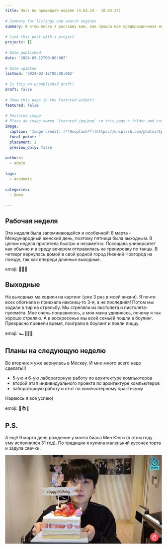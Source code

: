 ```yaml
---
title: Пост по прошедшей неделе (4.03.24 - 10.03.24)

# Summary for listings and search engines
summary: В этом посте я расскажу вам, как прошла моя предпраздничная неделя

# Link this post with a project
projects: []

# Date published
date: '2024-03-12T00:00:00Z'

# Date updated
lastmod: '2024-03-12T00:00:00Z'

# Is this an unpublished draft?
draft: false

# Show this page in the Featured widget?
featured: false

# Featured image
# Place an image named `featured.jpg/png` in this page's folder and customize its options here.
image:
  caption: 'Image credit: [**Unsplash**](https://unsplash.com/photos/CpkOjOcXdUY)'
  focal_point: ''
  placement: 2
  preview_only: false

authors:
  - admin

tags:
  - Academic

categories:
  - Demo

---
```



## Рабочая неделя

Эта неделя была запоминающейся и особенной! 8 марта - Международный женский день, поэтому пятница была выходным. В целом неделя пролетела быстро и незаметно. Посещала университет как обычно и в среду вечером отправилась на тренировку по танцы. В четверг вернулась домой в свой родной город Нижний Новгород на поезде, так как впереди длинные выходные.

emoji: 🌸🚂💃

## Выходные

На выходных ма ходили на картинг (уже 3 раз в моей жизни). Я почти всех обогнала и приехала наконец-то 3-я, а не последняя! Потом мы ходили в тир на стрельбу. Мы стреляли из пистолета и пистолета-пулемёта. Мне очень понравилось, а моя мама удивилась, почему я так хорошо стреляю. А в воскресенье мы всей семьёй пошли в боулинг. Прекрасно провели время, поиграли в боулинг и поели пиццу.

emoji: 🏎️🔫🎳🍕

## Планы на следующую неделю

Во вторник я уже вернулась в Москву. И мне много всего надо сделать!!!
- 5-ую и 6-ую лабораторную работу по архитектуре компьютеров
- второй этап индивидуального проекта по архитектуре компьютеров
- лабораторную работу и отчт по компьютерному практикуму

Надеюсь я всё успею)

emoji: 🌆📚✨

## P.S.

А ещё 9 марта день рождение у моего биаса Мин Юнги (в этом году ему исполнился 31 год). По традиции я купила маленький кусочек торта и задула свечки.

![Др Юнги](юнги.jpg)
